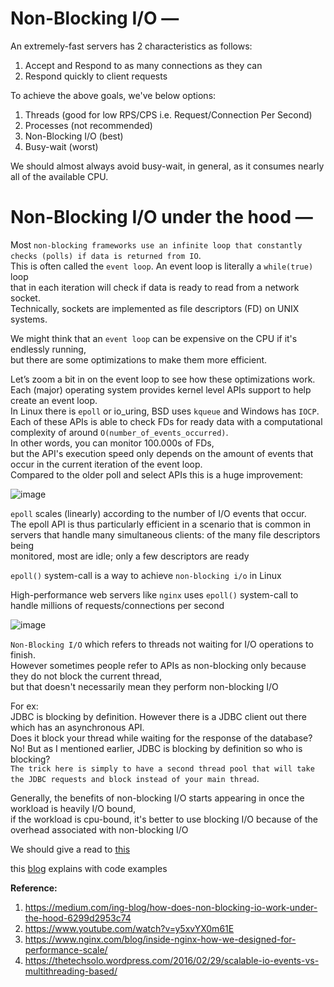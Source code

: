 # Non-Blocking I/O — 

An extremely-fast servers has 2 characteristics as follows:  

1.  Accept and Respond to as many connections as they can
2.  Respond quickly to client requests

To achieve the above goals, we've below options:  
1. Threads (good for low RPS/CPS i.e. Request/Connection Per Second)
2. Processes (not recommended)
3. Non-Blocking I/O (best)
4. Busy-wait (worst)

We should almost always avoid busy-wait, in general, as it consumes nearly all of the available CPU.  

# Non-Blocking I/O under the hood — 

Most `non-blocking frameworks use an infinite loop that constantly checks (polls) if data is returned from IO`.  
This is often called the `event loop`. An event loop is literally a `while(true)` loop  
that in each iteration will check if data is ready to read from a network socket.  
Technically, sockets are implemented as file descriptors (FD) on UNIX systems.  

We might think that an `event loop` can be expensive on the CPU if it's endlessly running,  
but there are some optimizations to make them more efficient.  

Let’s zoom a bit in on the event loop to see how these optimizations work.  
Each (major) operating system provides kernel level APIs support to help create an event loop.  
In Linux there is `epoll` or io_uring, BSD uses `kqueue` and Windows has `IOCP`.  
Each of these APIs is able to check FDs for ready data with a computational complexity of around `O(number_of_events_occurred)`.  
In other words, you can monitor 100.000s of FDs,  
but the API's execution speed only depends on the amount of events that occur in the current iteration of the event loop.  
Compared to the older poll and select APIs this is a huge improvement:  

![image](https://user-images.githubusercontent.com/26399543/148661743-18b81a50-5001-4a78-9b6e-6f5e3c0c7884.png)  

`epoll` scales (linearly) according to the number of I/O events that occur.  
The epoll API is thus particularly efficient in a scenario that is common in  
servers that handle many simultaneous clients: of the many file descriptors being  
monitored, most are idle; only a few descriptors are ready  

`epoll()` system-call is a way to achieve `non-blocking i/o` in Linux  

High-performance web servers like `nginx` uses `epoll()` system-call to handle millions of requests/connections per second  

![image](https://user-images.githubusercontent.com/26399543/148698354-43253acf-9586-42d0-b7dc-7032d6d933e6.png)  


`Non-Blocking I/O` which refers to threads not waiting for I/O operations to finish.  
However sometimes people refer to APIs as non-blocking only because they do not block the current thread,  
but that doesn't necessarily mean they perform non-blocking I/O  

For ex:  
JDBC is blocking by definition. However there is a JDBC client out there which has an asynchronous API.  
Does it block your thread while waiting for the response of the database?  
No! But as I mentioned earlier, JDBC is blocking by definition so who is blocking?  
`The trick here is simply to have a second thread pool that will take the JDBC requests and block instead of your main thread`.  

Generally, the benefits of non-blocking I/O starts appearing in once the workload is heavily I/O bound,  
if the workload is cpu-bound, it's better to use blocking I/O because of the overhead associated with non-blocking I/O   

We should give a read to [this](https://thetechsolo.wordpress.com/2016/02/29/scalable-io-events-vs-multithreading-based/)  

this [blog](https://medium.com/vaidikkapoor/understanding-non-blocking-i-o-with-python-part-1-ec31a2e2db9b) explains with code examples  

**Reference:**  
1. https://medium.com/ing-blog/how-does-non-blocking-io-work-under-the-hood-6299d2953c74
2. https://www.youtube.com/watch?v=y5xvYX0m61E
3. https://www.nginx.com/blog/inside-nginx-how-we-designed-for-performance-scale/
4. https://thetechsolo.wordpress.com/2016/02/29/scalable-io-events-vs-multithreading-based/

